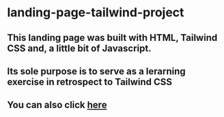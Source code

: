 # landing-page-tailwind-project
## This landing page was built with HTML, Tailwind CSS and, a little bit of Javascript. 
## Its sole purpose is to serve as a lerarning exercise in retrospect to Tailwind CSS
## You can also click [here](https://mymanage.netlify.app/)
